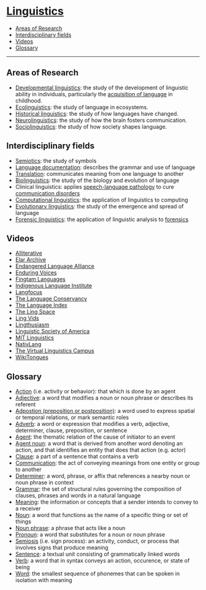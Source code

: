# [Linguistics](https://en.wikipedia.org/wiki/Linguistics)

- [Areas of Research](#areas-of-research)
- [Interdisciplinary fields](#interdisciplinary-fields)
- [Videos](#videos)
- [Glossary](#glossary)

---

## Areas of Research
- [Developmental linguistics](https://en.wikipedia.org/wiki/Developmental_linguistics): the study of the development of linguistic ability in individuals, particularly the [acquisition of language](https://en.wikipedia.org/wiki/Language_acquisition) in childhood.
- [Ecolinguistics](https://en.wikipedia.org/wiki/Ecolinguistics): the study of language in ecosystems.
- [Historical linguistics](https://en.wikipedia.org/wiki/Historical_linguistics): the study of how languages have changed.
- [Neurolinguistics](https://en.wikipedia.org/wiki/Neurolinguistics): the study of how the brain fosters communication.
- [Sociolinguistics](https://en.wikipedia.org/wiki/Sociolinguistics): the study of how society shapes language.

## Interdisciplinary fields
- [Semiotics](https://en.wikipedia.org/wiki/Semiotics): the study of symbols
- [Language documentation](https://en.wikipedia.org/wiki/Language_documentation): describes the grammar and use of language
- [Translation](https://en.wikipedia.org/wiki/Translation): communicates meaning from one language to another
- [Biolinguistics](https://en.wikipedia.org/wiki/Biolinguistics): the study of the biology and evolution of language
- Clinical linguistics: applies [speech-language pathology](https://en.wikipedia.org/wiki/Speech-language_pathology) to cure [communication disorders](https://en.wikipedia.org/wiki/Communication_disorder)
- [Computational linguistics](https://en.wikipedia.org/wiki/Computational_linguistics): the application of linguistics to computing
- [Evolutionary linguistics](https://en.wikipedia.org/wiki/Evolutionary_linguistics): the study of the emergence and spread of language
- [Forensic linguistics](https://en.wikipedia.org/wiki/Forensic_linguistics): the application of linguistic analysis to [forensics](https://en.wikipedia.org/wiki/Forensic_science)

## Videos
- [Alliterative](https://www.youtube.com/user/Alliterative)
- [Elar Archive](https://www.youtube.com/user/ELARarchive)
- [Endangered Language Alliance](https://www.youtube.com/user/elalliance)
- [Enduring Voices](https://www.youtube.com/user/EnduringVoices)
- [Fingtam Languages](https://www.youtube.com/channel/UCDqVCYtJ5ezoRBP94ltrDwg)
- [Indigenous Language Institute](https://www.youtube.com/user/ILINative)
- [Langfocus](https://www.youtube.com/channel/UCNhX3WQEkraW3VHPyup8jkQ)
- [The Language Conservancy](https://www.youtube.com/user/LanguageConservancy)
- [The Language Index](https://www.youtube.com/user/languageindex)
- [The Ling Space](https://www.youtube.com/user/thelingspace)
- [Ling Vids](https://www.youtube.com/user/lingvids)
- [Lingthusiasm](https://www.youtube.com/channel/UCy2qzzv5E9SNTpa90CqfkZA)
- [Linguistic Society of America](https://www.youtube.com/channel/UCkixQuErotOHf4r8mawp9NQ)
- [MIT Linguistics](https://www.youtube.com/user/MITLINGUISTICS)
- [NativLang](https://www.youtube.com/user/NativLang)
- [The Virtual Linguistics Campus](https://www.youtube.com/user/LinguisticsMarburg)
- [WikiTongues](https://www.youtube.com/user/WikiTongues)

## Glossary
- [Action](https://en.wikipedia.org/wiki/Action_%28philosophy%29) (i.e. activity or behavior): that which is done by an agent
- [Adjective](https://en.wikipedia.org/wiki/Adjective): a word that modifies a noun or noun phrase or describes its referent
- [Adpostion (preposition or postposition)](https://en.wikipedia.org/wiki/Preposition_and_postposition): a word used to express spatial or temporal relations, or mark semantic roles
- [Adverb](https://en.wikipedia.org/wiki/Adverb): a word or expression that modifies a verb, adjective, determiner, clause, preposition, or sentence
- [Agent](https://en.wikipedia.org/wiki/Agent_%28grammar%29): the thematic relation of the cause of initiator to an event
- [Agent noun](https://en.wikipedia.org/wiki/Agent_noun): a word that is derived from another word denoting an action, and that identifies an entity that does that action (e.g. actor)
- [Clause](https://en.wikipedia.org/wiki/Clause): a part of a sentence that contains a verb
- [Communication](https://en.wikipedia.org/wiki/Communication): the act of conveying meanings from one entity or group to another
- [Determiner](https://en.wikipedia.org/wiki/Determiner): a word, phrase, or affix that references a nearby noun or noun phrase in context
- [Grammar](https://en.wikipedia.org/wiki/Grammar): the set of structural rules governing the composition of clauses, phrases and words in a natural language
- [Meaning](https://en.wikipedia.org/wiki/Meaning_%28linguistics%29): the information or concepts that a sender intends to convey to a receiver
- [Noun](https://en.wikipedia.org/wiki/Noun): a word that functions as the name of a specific thing or set of things
- [Noun phrase](https://en.wikipedia.org/wiki/Noun_phrase): a phrase that acts like a noun
- [Pronoun](https://en.wikipedia.org/wiki/Pronoun): a word that substitutes for a noun or noun phrase
- [Semiosis](https://en.wikipedia.org/wiki/Semiosis) (i.e. sign process): an activity, conduct, or process that involves signs that produce meaning
- [Sentence](https://en.wikipedia.org/wiki/Sentence_%28linguistics%29): a textual unit consisting of grammatically linked words
- [Verb](https://en.wikipedia.org/wiki/Verb): a word that in syntax conveys an action, occurence, or state of being
- [Word](https://en.wikipedia.org/wiki/Word): the smallest sequence of phonemes that can be spoken in isolation with meaning
